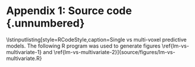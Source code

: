 # Appendix 1: Source code {.unnumbered}

\lstinputlisting[style=RCodeStyle,caption=Single vs multi-voxel predictive models. The following R program was used to generate figures \ref{lm-vs-multivariate-1} and \ref{lm-vs-multivariate-2}]{source/figures/lm-vs-multivariate.R}
